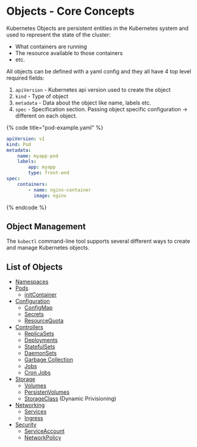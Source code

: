 # Objects - Core Concepts

Kubernetes Objects are persistent entities in the Kubernetes system and used to represent the state of the cluster:

* What containers are running
* The resource available to those containers
* etc.

All objects can be defined with a yaml config and they all have 4 top level required fields:

1. `apiVersion` - Kubernetes api version used to create the object
2. `kind` - Type of object
3. `metadata` - Data about the object like name, labels etc.
4. `spec` - Specification section. Passing object specific configuration -> different on each object.

{% code title="pod-example.yaml" %}
```yaml
apiVersion: v1
kind: Pod
metadata:
    name: myapp-pod
    labels:
        app: myapp
        type: front-end
spec:
    containers:
        - name: nginx-container
          image: nginx
```
{% endcode %}

## Object Management

The `kubectl` command-line tool supports several different ways to create and manage Kubernetes objects.

## List of Objects

* [Namespaces](./#namespaces)
* [Pods](../pods/)
  * [initContainer](../pods/initcontainer.md)
* [Configuration](../configuration/)
  * [ConfigMap](../configuration/configmap.md)
  * [Secrets](../configuration/secrets.md)
  * [ResourceQuota](../configuration/resources/resourcequota.md)
* [Controllers](../controllers/)
  * [ReplicaSets](../controllers/replicasets.md)
  * [Deployments](../controllers/deployments.md)
  * [StatefulSets](../controllers/statefulsets/)
  * [DaemonSets](../controllers/daemon-sets.md)
  * [Garbage Collection](../../../../../kubernetes/objects-core-concepts/broken-reference/)
  * [Jobs](../controllers/jobs-and-cronjobs.md)
  * [Cron Jobs](../../../../../kubernetes/objects-core-concepts/broken-reference/)
* [Storage](../storage/)
  * [Volumes](../storage/volumes.md)
  * [PersistenVolumes](../storage/persistentvolume.md)
  * [StorageClass](../storage/storageclass.md) (Dynamic Privisioning)
* [Networking](../../docker/networking.md)
  * [Services](../networking/services.md)
  * [Ingress](../networking/ingress.md)
* [Security](../security/)
  * [ServiceAccount](../security/serviceaccount.md)
  * [NetworkPolicy](../security/networkpolicy.md)
